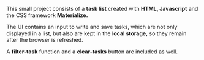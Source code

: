 This small project consists of a **task list** created with **HTML, Javascript** and the CSS framework **Materialize.**

The UI contains an input to write and save tasks, which are not only displayed in a list, but also are kept in the **local storage,** so they remain after the browser is refreshed.

A **filter-task** function and a **clear-tasks** button are included as well.
